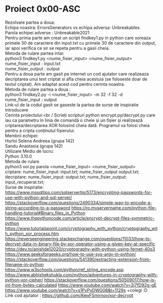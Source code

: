# Proiect 0x00-ASC
Rezolvare partea a doua: <br />
Echipa noastra: ErrorsGenerators vs echipa adversa: Unbreakables <br />
Parola echipei adverse  : Unbreakable2021 <br />
Pentru prima parte am creat un script findkey1.py in python care xoreaza primele 30 de caractere din input.txt cu primele 30 de caractere din output, iar apoi verifica ce sir se repeta pentru a gasii cheia. <br />
Metoda de rulare partea intai:  <br />
python3 findkey1.py <nume_fisier_input> <nume_fisier_output> <br />
nume_fisier_input : input.txt <br />
nume_fisier_output :  output <br />
Pentru a doua parte am gasit pe internet un cod ajutator care realizeaza decriptarea unui text criptat si afla cheia acestuia (se foloseste doar de textul criptat). Am adaptat acest cod pentru cerinta noastra. <br />
Metoda de rulare partea a doua : <br />
python3 findkey2.py -i <nume_fisier_input> -m 32 -f 32 -d <br />
nume_fisier_input : output <br />
Link-ul de la codul gasit se gaseste la partea de surse de inspiratie <br />
Introducere <br />
Cerinta proiectului:<br /
Scrieți scripturi python encrypt.py/decrypt.py care iau ca parametru în linia de comandă o cheie și un
fișier și realizează criptarea/decriptarea XOR folosind cheia dată. Programul va folosi cheia pentru a
cripta conținutul fișierului.<br />
Membrii echipei:<br />
Hurloi Selena Andreea (grupa 142)<br />
Sandu Anastasia (grupa 142)<br />
Utilizare
Mediu de lucru:<br />
Python 3.10.0<br />
Metoda de rulare<br />
python3 xor.py parola <nume_fisier_input> <nume_fisier_output><br />
criptare: nume_fisier_input: input.txt;  nume_fisier_output output.txt;<br />
decriptare: nume_fisier_input: output.txt; nume_fisier_output: input_recuperat.txt;<br />
Surse de inspiratie: https://www.mssqltips.com/sqlservertip/5173/encrypting-passwords-for-use-with-python-and-sql-server/ https://stackoverflow.com/questions/2490334/simple-way-to-encode-a-string-according-to-a-password https://ro.myservername.com/python-file-handling-tutorial#Binary_files_in_Python https://www.thepythoncode.com/article/encrypt-decrypt-files-symmetric-python https://www.tutorialspoint.com/cryptography_with_python/cryptography_with_python_xor_process.htm https://reverseengineering.stackexchange.com/questions/11033/how-to-decrypt-data-in-binary-file-by-xor-operator-using-a-given-key-at-specific https://dev.to/anishde12020/cryptography-with-python-using-fernet-40o3 https://www.geeksforgeeks.org/how-to-use-sys-argv-in-python/ https://stackoverflow.com/questions/541390/extracting-extension-from-filename-in-python https://www.w3schools.com/python/ref_string_encode.asp https://www.abhishekshukla.com/python/adventures-in-cryptography-with-python-xor-cipher/ https://stackoverflow.com/questions/50509017/how-is-int-from-bytes-calculated https://www.youtube.com/watch?v=2j7fD92g-gE https://www.youtube.com/watch?v=s1PvPvDWG08&t=1129s +colegi :D <br />
Link cod ajutator : https://github.com/AlexFSmirnov/xor-decrypt 
